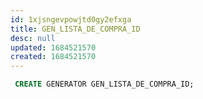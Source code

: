 ```yaml
---
id: 1xjsngevpowjtd0gy2efxga
title: GEN_LISTA_DE_COMPRA_ID
desc: null
updated: 1684521570
created: 1684521570
---
```



```sql
 CREATE GENERATOR GEN_LISTA_DE_COMPRA_ID;
```
